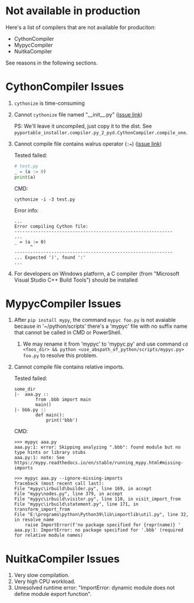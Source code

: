 # Not available in production

Here's a list of compilers that are not available for produciton:

- CythonCompiler
- MypycCompiler
- NuitkaCompiler

See reasons in the following sections.

# CythonCompiler Issues

1.  `cythonize` is time-consuming

2.  Cannot `cythonize` file named "\_\_init\_\_.py" ([issue link](https://stackoverflow.com/questions/58797673/how-to-compile-init-py-file-using-cython-on-windows))

    PS: We'll leave it uncompiled, just copy it to the dist. See `pyportable_installer.compiler.py_2_pyd.CythonCompiler.compile_one`.

3.  Cannot compile file contains walrus operator (`:=`) ([issue link](https://github.com/cython/cython/issues/3672))

    Tested failed:

    ```python
    # test.py
    _ = (a := 0)
    print(a)
    ```

    CMD:

    ```
    cythonize -i -3 test.py
    ```

    Error info:

    ```
    ...
    Error compiling Cython file:
    ------------------------------------------------------------
    ...
    _ = (a := 0)
          ^
    ------------------------------------------------------------
    ... Expected ')', found ':'
    ...
    ```

4.  For developers on Windows platform, a C compiler (from "Microsoft Visual Studio C++ Build Tools") should be installed

# MypycCompiler Issues

1.  After `pip install mypy`, the command `mypyc foo.py` is not avaiable because in '~/python/scripts' there's a 'mypyc' file with no suffix name that cannot be called in CMD or PowerShell.
    1.  We may rename it from 'mypyc' to 'mypyc.py' and use command `cd <foos_dir> && python <use_abspath_of_python/scripts/mypyc.py> foo.py` to resolve this problem.
2.  Cannot compile file contains relative imports.

    Tested failed:

    ```
    some_dir
    |-  aaa.py ::
            from .bbb import main
            main()
    |- bbb.py ::
            def main():
                print('bbb')
    ```

    CMD:

    ```
    >>> mypyc aaa.py
    aaa.py:1: error: Skipping analyzing ".bbb": found module but no type hints or library stubs
    aaa.py:1: note: See https://mypy.readthedocs.io/en/stable/running_mypy.html#missing-imports

    >>> mypyc aaa.py --ignore-missing-imports
    Traceback (most recent call last):
    File "mypyc\irbuild\builder.py", line 169, in accept
    File "mypy\nodes.py", line 379, in accept
    File "mypyc\irbuild\visitor.py", line 110, in visit_import_from
    File "mypyc\irbuild\statement.py", line 171, in transform_import_from
    File "E:\programs\python\Python39\lib\importlib\util.py", line 32, in resolve_name
        raise ImportError(f'no package specified for {repr(name)} '
    aaa.py:1: ImportError: no package specified for '.bbb' (required for relative module names)
    ```

# NuitkaCompiler Issues

1.  Very slow compilation.
2.  Very high CPU workload.
3.  Unresolved runtime error: "ImportError: dynamic module does not define module export function".
